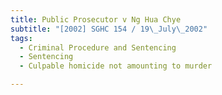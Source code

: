 ```yaml
---
title: Public Prosecutor v Ng Hua Chye
subtitle: "[2002] SGHC 154 / 19\_July\_2002"
tags:
  - Criminal Procedure and Sentencing
  - Sentencing
  - Culpable homicide not amounting to murder

---
```


